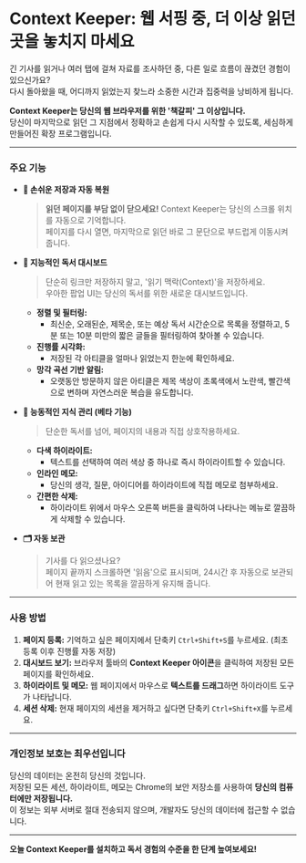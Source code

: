 # Context Keeper: 웹 서핑 중, 더 이상 읽던 곳을 놓치지 마세요

긴 기사를 읽거나 여러 탭에 걸쳐 자료를 조사하던 중, 다른 일로 흐름이 끊겼던 경험이 있으신가요?  
다시 돌아왔을 때, 어디까지 읽었는지 찾느라 소중한 시간과 집중력을 낭비하게 됩니다.

**Context Keeper는 당신의 웹 브라우저를 위한 '책갈피' 그 이상입니다.**  
당신이 마지막으로 읽던 그 지점에서 정확하고 손쉽게 다시 시작할 수 있도록, 세심하게 만들어진 확장 프로그램입니다.

---

### 주요 기능

- **📌 손쉬운 저장과 자동 복원**

  > **읽던 페이지를 부담 없이 닫으세요!** Context Keeper는 당신의 스크롤 위치를 자동으로 기억합니다.  
  > 페이지를 다시 열면, 마지막으로 읽던 바로 그 문단으로 부드럽게 이동시켜 줍니다.

- **🧠 지능적인 독서 대시보드**

  > 단순히 링크만 저장하지 말고, '읽기 맥락(Context)'을 저장하세요.  
  > 우아한 팝업 UI는 당신의 독서를 위한 새로운 대시보드입니다.

  - **정렬 및 필터링:**
    - 최신순, 오래된순, 제목순, 또는 예상 독서 시간순으로 목록을 정렬하고, 5분 또는 10분 미만의 짧은 글들을 필터링하여 찾아볼 수 있습니다.
  - **진행률 시각화:**
    - 저장된 각 아티클을 얼마나 읽었는지 한눈에 확인하세요.
  - **망각 곡선 기반 알림:**
    - 오랫동안 방문하지 않은 아티클은 제목 색상이 초록색에서 노란색, 빨간색으로 변하며 자연스러운 복습을 유도합니다.

- **🎨 능동적인 지식 관리 (베타 기능)**

  > 단순한 독서를 넘어, 페이지의 내용과 직접 상호작용하세요.

  - **다색 하이라이트:**
    - 텍스트를 선택하여 여러 색상 중 하나로 즉시 하이라이트할 수 있습니다.
  - **인라인 메모:**
    - 당신의 생각, 질문, 아이디어를 하이라이트에 직접 메모로 첨부하세요.
  - **간편한 삭제:**
    - 하이라이트 위에서 마우스 오른쪽 버튼을 클릭하여 나타나는 메뉴로 깔끔하게 삭제할 수 있습니다.

- **🗂️ 자동 보관**
  > 기사를 다 읽으셨나요?  
  > 페이지 끝까지 스크롤하면 '읽음'으로 표시되며, 24시간 후 자동으로 보관되어 현재 읽고 있는 목록을 깔끔하게 유지해 줍니다.

---

### 사용 방법

1.  **페이지 등록:** 기억하고 싶은 페이지에서 단축키 `Ctrl+Shift+S`를 누르세요. (최초 등록 이후 진행률 자동 저장)
2.  **대시보드 보기:** 브라우저 툴바의 **Context Keeper 아이콘**을 클릭하여 저장된 모든 페이지를 확인하세요.
3.  **하이라이트 및 메모:** 웹 페이지에서 마우스로 **텍스트를 드래그**하면 하이라이트 도구가 나타납니다.
4.  **세션 삭제:** 현재 페이지의 세션을 제거하고 싶다면 단축키 `Ctrl+Shift+X`를 누르세요.

---

### 개인정보 보호는 최우선입니다

당신의 데이터는 온전히 당신의 것입니다.  
저장된 모든 세션, 하이라이트, 메모는 Chrome의 보안 저장소를 사용하여 **당신의 컴퓨터에만 저장됩니다.**  
이 정보는 외부 서버로 절대 전송되지 않으며, 개발자도 당신의 데이터에 접근할 수 없습니다.

---

**오늘 Context Keeper를 설치하고 독서 경험의 수준을 한 단계 높여보세요!**
